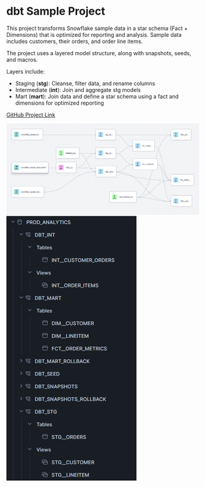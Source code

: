 # dbt Sample Project

This project transforms Snowflake sample data in a star schema (Fact + Dimensions) that is optimized for reporting and analysis.
Sample data includes customers, their orders, and order line items.

The project uses a layered model structure, along with snapshots, seeds, and macros.

Layers include:
- Staging (**stg**): Cleanse, filter data, and rename columns
- Intermediate (**int**): Join and aggregate stg models
- Mart (**mart**): Join data and define a star schema using a fact and dimensions for optimized reporting

[GitHub Project Link](https://github.com/dbt-snowflake-demo/sample-project)

![dbt Sample Project DAG](docs/assets/sample_project_DAG.png)
![Snowflake Structure](docs/assets/snowflake_structure.png)
